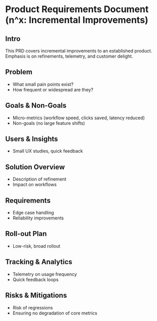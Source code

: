 # Product Requirements Document (n^x: Incremental Improvements)

## Intro
This PRD covers incremental improvements to an established product. Emphasis is on refinements, telemetry, and customer delight.

## Problem
- What small pain points exist?
- How frequent or widespread are they?

## Goals & Non-Goals
- Micro-metrics (workflow speed, clicks saved, latency reduced)
- Non-goals (no large feature shifts)

## Users & Insights
- Small UX studies, quick feedback

## Solution Overview
- Description of refinement
- Impact on workflows

## Requirements
- Edge case handling
- Reliability improvements

## Roll-out Plan
- Low-risk, broad rollout

## Tracking & Analytics
- Telemetry on usage frequency
- Quick feedback loops

## Risks & Mitigations
- Risk of regressions
- Ensuring no degradation of core metrics
